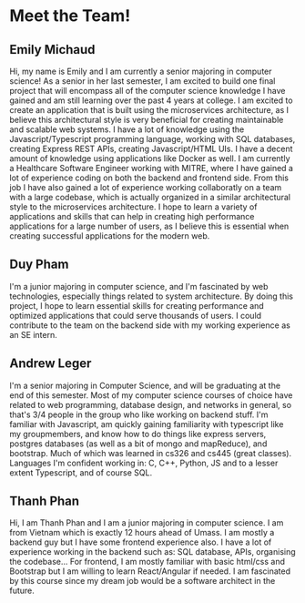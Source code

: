 # Meet the Team!


## Emily Michaud

Hi, my name is Emily and I am currently a senior majoring in computer science! As a senior in her last semester, I am excited to build one final project that will encompass all of the computer science knowledge I have gained and am still learning over the past 4 years at college. I am excited to create an application that is built using the microservices architecture, as I believe this architectural style is very beneficial for creating maintainable and scalable web systems. I have a lot of knowledge using the Javascript/Typescript programming language, working with SQL databases, creating Express REST APIs, creating Javascript/HTML UIs. I have a decent amount of knowledge using applications like Docker as well. I am currently a Healthcare Software Engineer working with MITRE, where I have gained a lot of experience coding on both the backend and frontend side. From this job I have also gained a lot of experience working collaboratly on a team with a large codebase, which is actually organized in a similar architectural style to the microservices architecture. I hope to learn a variety of applications and skills that can help in creating high performance applications for a large number of users, as I believe this is essential when creating successful applications for the modern web.

## Duy Pham

I'm a junior majoring in computer science, and I'm fascinated by web technologies, especially things related to system architecture. By doing this project, I hope to learn essential skills for creating performance and optimized applications that could serve thousands of users. I could contribute to the team on the backend side with my working experience as an SE intern.

## Andrew Leger

I'm a senior majoring in Computer Science, and will be graduating at the end of this semester. Most of my computer science courses of choice have related to web programming, database design, and networks in general, so that's 3/4 people in the group who like working on backend stuff. I'm familiar with Javascript, am quickly gaining familiarity with typescript like my groupmembers, and know how to do things like express servers, postgres databases (as well as a bit of mongo and mapReduce), and bootstrap. Much of which was learned in cs326 and cs445 (great classes). Languages I'm confident working in: C, C++, Python, JS and to a lesser extent Typescript, and of course SQL.

## Thanh Phan

Hi, I am Thanh Phan and I am a junior majoring in computer science. I am from Vietnam which is exactly 12 hours ahead of Umass. I am mostly a backend guy but I have some frontend experience also. I have a lot of experience working in the backend such as: SQL database, APIs, organising the codebase... For frontend, I am mostly familiar with basic html/css and Bootstrap but I am willing to learn React/Angular if needed. I am fascinated by this course since my dream job would be a software architect in the future.
